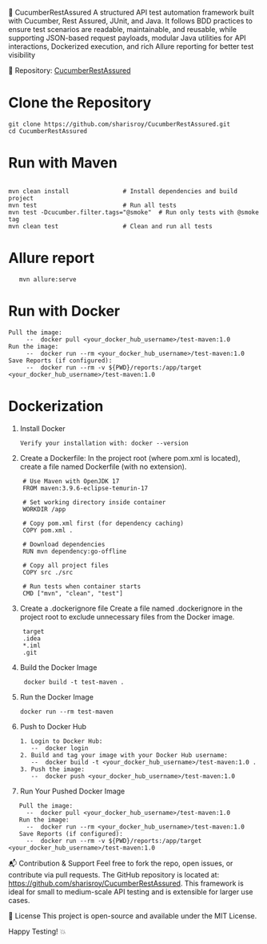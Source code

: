 🚀 CucumberRestAssured
A structured API test automation framework built with Cucumber, Rest Assured, JUnit, and Java.
It follows BDD practices to ensure test scenarios are readable, maintainable, and reusable, while supporting JSON-based request payloads, modular Java utilities for API interactions, Dockerized execution, and rich Allure reporting for better test visibility

🔗 Repository: [CucumberRestAssured](https://github.com/sharisroy/CucumberRestAssured)
# Clone the Repository
```angular2html
git clone https://github.com/sharisroy/CucumberRestAssured.git
cd CucumberRestAssured
```


# Run with Maven
```angular2html

mvn clean install               # Install dependencies and build project
mvn test                        # Run all tests
mvn test -Dcucumber.filter.tags="@smoke"  # Run only tests with @smoke tag
mvn clean test                  # Clean and run all tests

```

# Allure report
```angular2html
   mvn allure:serve
```

# Run with Docker
```
Pull the image:
     --  docker pull <your_docker_hub_username>/test-maven:1.0
Run the image:
     --  docker run --rm <your_docker_hub_username>/test-maven:1.0
Save Reports (if configured):
     --  docker run --rm -v ${PWD}/reports:/app/target <your_docker_hub_username>/test-maven:1.0
```

# Dockerization
1. Install Docker
      ```
   Verify your installation with: docker --version
   ```
2. Create a Dockerfile: 
   In the project root (where pom.xml is located), create a file named Dockerfile (with no extension).
```angular17html
    # Use Maven with OpenJDK 17
    FROM maven:3.9.6-eclipse-temurin-17
    
    # Set working directory inside container
    WORKDIR /app
    
    # Copy pom.xml first (for dependency caching)
    COPY pom.xml .
    
    # Download dependencies
    RUN mvn dependency:go-offline
    
    # Copy all project files
    COPY src ./src
    
    # Run tests when container starts
    CMD ["mvn", "clean", "test"]

```
3. Create a .dockerignore file
   Create a file named .dockerignore in the project root to exclude unnecessary files from the Docker image.
```angular2html
    target
    .idea
    *.iml
    .git
```

4. Build the Docker Image
   ```
    docker build -t test-maven .
   ```

5. Run the Docker Image
   ```
   docker run --rm test-maven
   ```
6. Push to Docker Hub
   ```
   1. Login to Docker Hub: 
      --  docker login
   2. Build and tag your image with your Docker Hub username:
      --  docker build -t <your_docker_hub_username>/test-maven:1.0 .
   3. Push the image:
      --  docker push <your_docker_hub_username>/test-maven:1.0
   ```
7. Run Your Pushed Docker Image
```
   Pull the image:
     --  docker pull <your_docker_hub_username>/test-maven:1.0
   Run the image:
     --  docker run --rm <your_docker_hub_username>/test-maven:1.0
   Save Reports (if configured):
     --  docker run --rm -v ${PWD}/reports:/app/target <your_docker_hub_username>/test-maven:1.0
```
📬 Contribution & Support
Feel free to fork the repo, open issues, or contribute via pull requests. The GitHub repository is located at: https://github.com/sharisroy/CucumberRestAssured. This framework is ideal for small to medium-scale API testing and is extensible for larger use cases.

📄 License
This project is open-source and available under the MIT License.

Happy Testing! 💥